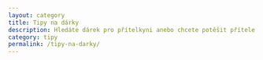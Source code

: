 ```yaml
---
layout: category
title: Tipy na dárky
description: Hledáte dárek pro přítelkyni anebo chcete potěšit přítele nějakým originálním dárkem? Každý týden se můžete těšit na naše osvědčené tipy na netradiční dárky. Vyřešte nákup dárků s úsměvem!
category: tipy
permalink: /tipy-na-darky/
---
```


